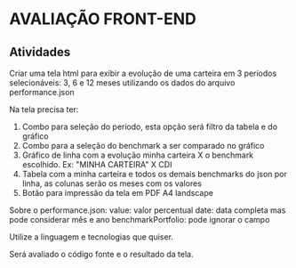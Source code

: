 # AVALIAÇÃO FRONT-END

## Atividades

Criar uma tela html para exibir a evolução de uma carteira em 3 períodos selecionáveis: 3, 6 e 12 meses utilizando os dados do arquivo performance.json

Na tela precisa ter:
1. Combo para seleção do período, esta opção será filtro da tabela e do gráfico
2. Combo para a seleção do benchmark a ser comparado no gráfico
3. Gráfico de linha com a evolução minha carteira X o benchmark escolhido. Ex: "MINHA CARTEIRA" X CDI
4. Tabela com a minha carteira e todos os demais benchmarks do json por linha, as colunas serão os meses com os valores
5. Botão para impressão da tela em PDF A4 landscape

Sobre o performance.json:
value: valor percentual
date: data completa mas pode considerar mês e ano
benchmarkPortfolio: pode ignorar o campo

Utilize a linguagem e tecnologias que quiser.

Será avaliado o código fonte e o resultado da tela.
